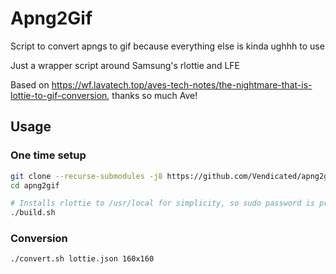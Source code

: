 # Apng2Gif

Script to convert apngs to gif because everything else is kinda ughhh to use

Just a wrapper script around Samsung's rlottie and LFE

Based on https://wf.lavatech.top/aves-tech-notes/the-nightmare-that-is-lottie-to-gif-conversion, thanks so much Ave!

## Usage

### One time setup

```sh
git clone --recurse-submodules -j8 https://github.com/Vendicated/apng2gif
cd apng2gif

# Installs rlottie to /usr/local for simplicity, so sudo password is prompted
./build.sh
```

### Conversion

```sh
./convert.sh lottie.json 160x160
```
